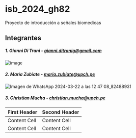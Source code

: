 # isb_2024_gh82
Proyecto de introducción a señales biomedicas


## Integrantes
##### 1. Gianni Di Trani  - gianni.ditranig@gmail.com
![image](https://github.com/MariaZubiate/isb_2024_gh82/assets/164538247/7bc954aa-1480-49ca-a2cc-fb4aa8ffd471)
##### 2. María Zubiate - maria.zubiate@upch.pe
![Imagen de WhatsApp 2024-03-22 a las 12 47 08_82488931](https://github.com/MariaZubiate/isb_2024_gh82/assets/164455359/731f2565-b870-4552-b472-28fc5b09c836)

##### 3. Christian Mucha - christian.mucha@upch.pe
| First Header  | Second Header |
| ------------- | ------------- |
| Content Cell  | Content Cell  |
| Content Cell  | Content Cell  |
